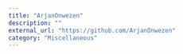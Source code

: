 ```yaml
---
title: "ArjanOnwezen"
description: ""
external_url: "https://github.com/ArjanOnwezen"
category: "Miscellaneous"
---
```


